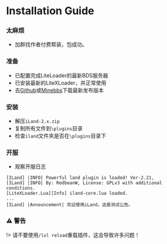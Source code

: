 # Installation Guide

### 太麻烦

 - 加群找作者付费帮装，包成功。

### 准备

 - 已配置完成LiteLoader的最新BDS服务器
 - 已安装最新的LiteXLoader，并正常使用
 - 去[Github](https://www.minebbs.com/resources/iland-gui-30.2162/)或[Minebbs](https://github.com/McAirLand/iLand-Core/releases)下载最新发布版本

### 安装

 - 解压`iLand-2.x.zip`
 - 复制所有文件到`\plugins`目录
 - 检查`iland`文件夹是否在`\plugins`目录下

### 开服

 - 观察开服日志

```
[ILand] |INFO| Powerful land plugin is loaded! Ver-2.21,
[ILand] |INFO| By: RedbeanW, License: GPLv3 with additional conditions.
[LiteXLoader.Lua][Info] iland-core.lua loaded.
...
[ILand] |Announcement| 欢迎使用iLand，这是测试公告。
```

### **⚠ 警告**

!> 请不要使用`/lxl reload`重载插件，这会导致许多问题！